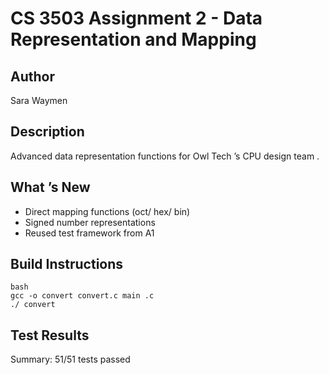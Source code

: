 # CS 3503 Assignment 2 - Data Representation and Mapping

## Author
Sara Waymen


## Description
Advanced data representation functions for Owl Tech ’s CPU design team .

## What ’s New
- Direct mapping functions (oct/ hex/ bin)
- Signed number representations
- Reused test framework from A1

## Build Instructions
```
bash
gcc -o convert convert.c main .c 
./ convert
```

## Test Results
Summary: 51/51 tests passed